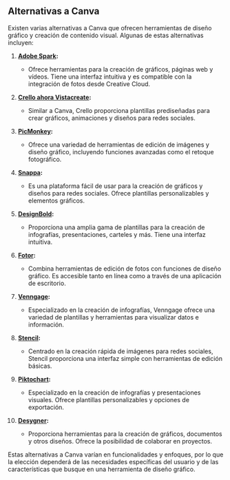## Alternativas a Canva

Existen varias alternativas a Canva que ofrecen herramientas de diseño gráfico y creación de contenido visual. Algunas de estas alternativas incluyen:

1. **[Adobe Spark](https://express.adobe.com/page/nOz9VYF3Be0mh/):**
   - Ofrece herramientas para la creación de gráficos, páginas web y vídeos. Tiene una interfaz intuitiva y es compatible con la integración de fotos desde Creative Cloud.

2. **[Crello ahora Vistacreate](https://apps.apple.com/es/app/vistacreate-dise%C3%B1o-grafico/id1402471998):**
   - Similar a Canva, Crello proporciona plantillas prediseñadas para crear gráficos, animaciones y diseños para redes sociales.

3. **[PicMonkey](https://www.picmonkey.com/es):**
   - Ofrece una variedad de herramientas de edición de imágenes y diseño gráfico, incluyendo funciones avanzadas como el retoque fotográfico.

4. **[Snappa](https://snappa.com/):**
   - Es una plataforma fácil de usar para la creación de gráficos y diseños para redes sociales. Ofrece plantillas personalizables y elementos gráficos.

5. **[DesignBold](https://designbold.com/):**
   - Proporciona una amplia gama de plantillas para la creación de infografías, presentaciones, carteles y más. Tiene una interfaz intuitiva.

6. **[Fotor](https://www.fotor.com/es/):**
   - Combina herramientas de edición de fotos con funciones de diseño gráfico. Es accesible tanto en línea como a través de una aplicación de escritorio.

7. **[Venngage](https://es.venngage.com/):**
   - Especializado en la creación de infografías, Venngage ofrece una variedad de plantillas y herramientas para visualizar datos e información.

8. **[Stencil](https://getstencil.com/):**
   - Centrado en la creación rápida de imágenes para redes sociales, Stencil proporciona una interfaz simple con herramientas de edición básicas.

9. **[Piktochart](https://piktochart.com/es/):**
   - Especializado en la creación de infografías y presentaciones visuales. Ofrece plantillas personalizables y opciones de exportación.

10. **[Desygner](https://desygner.com/es/):**
    - Proporciona herramientas para la creación de gráficos, documentos y otros diseños. Ofrece la posibilidad de colaborar en proyectos.

Estas alternativas a Canva varían en funcionalidades y enfoques, por lo que la elección dependerá de las necesidades específicas del usuario y de las características que busque en una herramienta de diseño gráfico.

